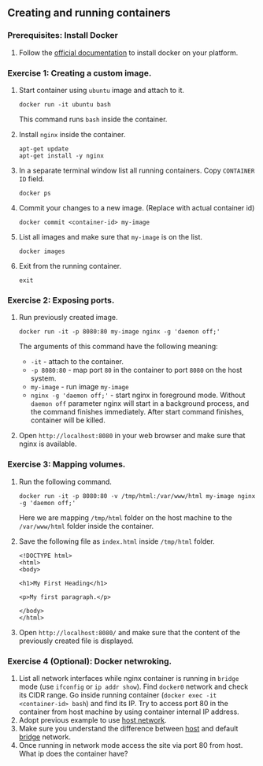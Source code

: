 ## Creating and running containers

### Prerequisites: Install Docker

1. Follow the [official documentation](https://docs.docker.com/install/) to install docker on your platform.

### Exercise 1: Creating a custom image.

1. Start container using `ubuntu` image and attach to it.
    ```
    docker run -it ubuntu bash
    ```
    This command runs `bash` inside the container.

1. Install `nginx` inside the container.
    ```
    apt-get update
    apt-get install -y nginx
    ```

1. In a separate terminal window list all running containers. Copy `CONTAINER ID` field.
    ```
    docker ps
    ```

1. Commit your changes to a new image. (Replace <conainer-id> with actual container id)
    ```
    docker commit <container-id> my-image
    ``` 

1. List all images and make sure that `my-image` is on the list.
    ```
    docker images
    ```

1. Exit from the running container.
    ```
    exit
    ```

### Exercise 2: Exposing ports.

1. Run previously created image. 
    ```
    docker run -it -p 8080:80 my-image nginx -g 'daemon off;'
    ```
    The arguments of this command have the following meaning:
    * `-it` - attach to the container.
    * `-p 8080:80` - map port `80` in the container to port `8080` on the host system.
    * `my-image` - run image `my-image`
    * `nginx -g 'daemon off;'` - start nginx in foreground mode. Without `daemon off` parameter nginx will start in a background process, and the command finishes immediately. After start command finishes, container will be killed.

1. Open `http://localhost:8080` in your web browser and make sure that nginx is available.

### Exercise 3: Mapping volumes.

1. Run the following command.
    ```
    docker run -it -p 8080:80 -v /tmp/html:/var/www/html my-image nginx -g 'daemon off;'
    ```
    Here we are mapping `/tmp/html` folder on the host machine to the `/var/www/html` folder inside the container.

1. Save the following file as `index.html` inside `/tmp/html` folder.
    ```
    <!DOCTYPE html>
    <html>
    <body>

    <h1>My First Heading</h1>

    <p>My first paragraph.</p>

    </body>
    </html>
    ```

1. Open `http://localhost:8080/` and make sure that the content of the previously created file is displayed.

### Exercise 4 (Optional): Docker netwroking.

1. List all network interfaces while nginx container is running in `bridge` mode (use `ifconfig` or `ip addr show`). Find `docker0` network and check its CIDR range. Go inside running container (`docker exec -it <container-id> bash`) and find its IP. Try to access port 80  in the container from host machine by using container internal IP address.
1. Adopt previous example to use [host network](https://docs.docker.com/network/network-tutorial-host/). 
1. Make sure you understand the difference between [host](https://docs.docker.com/network/host/) and default [bridge](https://docs.docker.com/network/bridge/) network.
1. Once running in network mode access the site via port 80 from host. What ip does the container have?


